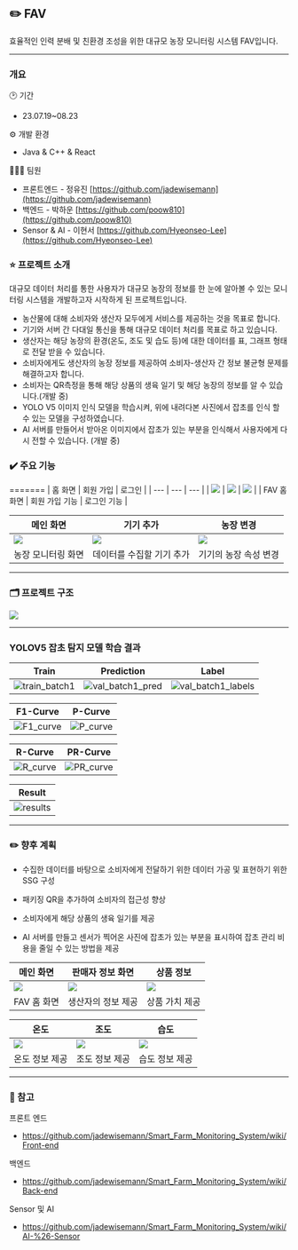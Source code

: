 ## ✏️ FAV

효율적인 인력 분배 및 친환경 조성을 위한 대규모 농장 모니터링 시스템 FAV입니다. 

---

### 개요

🕑 기간

- 23.07.19~08.23

⚙️ 개발 환경

- Java & C++ & React

👨‍👧‍👦 팀원

- 프론트엔드 - 정유진 [https://github.com/jadewisemann](https://github.com/jadewisemann)
- 백엔드 - 박하운 [https://github.com/poow810](https://github.com/poow810)
- Sensor & AI - 이현서 [https://github.com/Hyeonseo-Lee](https://github.com/Hyeonseo-Lee)


### ⭐ 프로젝트 소개

대규모 데이터 처리를 통한 사용자가 대규모 농장의 정보를 한 눈에 알아볼 수 있는 모니터링 시스템을 개발하고자 시작하게 된 프로젝트입니다.

- 농산물에 대해 소비자와 생산자 모두에게 서비스를 제공하는 것을 목표로 합니다.
- 기기와 서버 간 다대일 통신을 통해 대규모 데이터 처리를 목표로 하고 있습니다.
- 생산자는 해당 농장의 환경(온도, 조도 및 습도 등)에 대한 데이터를 표, 그래프 형태로 전달 받을 수 있습니다.
- 소비자에게도 생산자의 농장 정보를 제공하여 소비자-생산자 간 정보 불균형 문제를 해결하고자 합니다.
- 소비자는 QR측정을 통해 해당 상품의 생육 일기 및 해당 농장의 정보를 알 수 있습니다.(개발 중)
- YOLO V5 이미지 인식 모델을 학습시켜, 위에 내려다본 사진에서 잡초를 인식 할 수 있는 모델을 구성하였습니다.
- AI 서버를 만들어서 받아온 이미지에서 잡초가 있는 부분을 인식해서 사용자에게 다시 전할 수 있습니다. (개발 중)

### ✔️ 주요 기능


=======
| 홈 화면 | 회원 가입 | 로그인 |
| --- | --- | --- |
| <img src="https://github.com/jadewisemann/Smart_Farm_Monitoring_System/assets/111109429/5513bb9a-53bf-4c46-81a8-442bc24a8b51"/> | <img src="https://github.com/jadewisemann/Smart_Farm_Monitoring_System/assets/111109429/53451a4e-2b19-48d0-877a-d48db3fdb0e2"/> | <img src="https://github.com/jadewisemann/Smart_Farm_Monitoring_System/assets/111109429/365360d9-c923-4276-aa51-af1ff55d9972"/> |
| FAV 홈 화면 | 회원 가입 기능 | 로그인 기능 |

| 메인 화면 | 기기 추가 | 농장 변경 |
| --- | --- | --- |
| <img src="https://github.com/jadewisemann/Smart_Farm_Monitoring_System/assets/111109429/fd5faae8-36d5-401d-b175-2dcd21c7823c"/> | <img src="https://github.com/jadewisemann/Smart_Farm_Monitoring_System/assets/111109429/2bac3233-0857-480c-b62f-e18a95849c0b"/> | <img src="https://github.com/jadewisemann/Smart_Farm_Monitoring_System/assets/111109429/dae619fd-c50b-4e78-a5f3-f0c66d8cb2a7"/> |
| 농장 모니터링 화면 | 데이터를 수집할 기기 추가 | 기기의 농장 속성 변경 |

---

### 🗂️ 프로젝트 구조

<img src="https://github.com/jadewisemann/Smart_Farm_Monitoring_System/assets/111109429/75f2c320-81c4-4d33-87f8-8889a40491c3"/>

---

### YOLOV5 잡초 탐지 모델 학습 결과
| Train | Prediction | Label |
| --- | --- | --- |
| ![train_batch1](https://github.com/Hyeonseo-Lee/colabtestcommit/assets/87067373/1439be2b-f56e-458e-971b-6f83290dc531) | ![val_batch1_pred](https://github.com/Hyeonseo-Lee/colabtestcommit/assets/87067373/978cc9bb-48db-4135-94bf-285d3e5ff3f0) | ![val_batch1_labels](https://github.com/Hyeonseo-Lee/colabtestcommit/assets/87067373/22450276-c7e4-4c10-8240-37ea598d8467) |


| F1-Curve | P-Curve |
| --- | --- | 
| ![F1_curve](https://github.com/Hyeonseo-Lee/colabtestcommit/assets/87067373/b9f76a13-ef92-4fa8-af83-18c94b540144) | ![P_curve](https://github.com/Hyeonseo-Lee/colabtestcommit/assets/87067373/5969bda1-cc38-4f9d-9cc0-b1208a4c7f6c) |


| R-Curve | PR-Curve |
| --- | --- |
| ![R_curve](https://github.com/Hyeonseo-Lee/colabtestcommit/assets/87067373/9ae5af20-0e95-4911-8212-75e53bd7acff) |   ![PR_curve](https://github.com/Hyeonseo-Lee/colabtestcommit/assets/87067373/f0695d20-cce4-4584-9be1-9141da4a4552) |


| Result |
| --- |
| ![results](https://github.com/Hyeonseo-Lee/colabtestcommit/assets/87067373/6ce414cb-2454-4a00-bdf6-6c4423bdbec8) |


---

### ✏️ 향후 계획

- 수집한 데이터를 바탕으로 소비자에게 전달하기 위한 데이터 가공 및 표현하기 위한 SSG 구성

- 패키징 QR을 추가하여 소비자의 접근성 향상

- 소비자에게 해당 상품의 생육 일기를 제공

- AI 서버를 만들고 센서가 찍어온 사진에 잡초가 있는 부분을 표시하여 잡초 관리 비용을 줄일 수 있는 방법을 제공
  
| 메인 화면 | 판매자 정보 화면 | 상품 정보 |
| --- | --- | --- |
| <img src=https://github.com/jadewisemann/Smart_Farm_Monitoring_System/assets/111109429/cd67407e-9e43-43b1-a2fb-9a8b4ef8dd9c/> | <img src=https://github.com/jadewisemann/Smart_Farm_Monitoring_System/assets/111109429/1ea8235e-f323-4070-8e26-207d0cb75a31/> | <img src=https://github.com/jadewisemann/Smart_Farm_Monitoring_System/assets/111109429/ea148398-527b-43fa-badd-d863b0bd25fd/> |
| FAV 홈 화면 | 생산자의 정보 제공 | 상품 가치 제공 |

| 온도 | 조도 | 습도 |
| --- | --- | --- |
| <img src=https://github.com/jadewisemann/Smart_Farm_Monitoring_System/assets/111109429/356ed655-4b8b-4db9-af04-db2a719f41d8/> | <img src=https://github.com/jadewisemann/Smart_Farm_Monitoring_System/assets/111109429/9c2ff9e6-40d9-463f-afd3-ed69c0130f08/> | <img src=https://github.com/jadewisemann/Smart_Farm_Monitoring_System/assets/111109429/85d8de08-00e3-43ef-a2f3-9e6c38ce1a88/> |
| 온도 정보 제공 | 조도 정보 제공 | 습도 정보 제공 |

---

### 📌 참고

프론트 엔드

- https://github.com/jadewisemann/Smart_Farm_Monitoring_System/wiki/Front-end

백엔드

- https://github.com/jadewisemann/Smart_Farm_Monitoring_System/wiki/Back-end

Sensor 및 AI

- https://github.com/jadewisemann/Smart_Farm_Monitoring_System/wiki/AI-%26-Sensor

